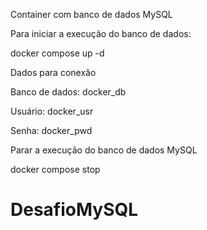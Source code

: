 Container com banco de dados MySQL

Para iniciar a execução do banco de dados:

docker compose up -d

Dados para conexão

Banco de dados: docker_db

Usuário: docker_usr

Senha: docker_pwd


Parar a execução do banco de dados MySQL

docker compose stop

# DesafioMySQL
